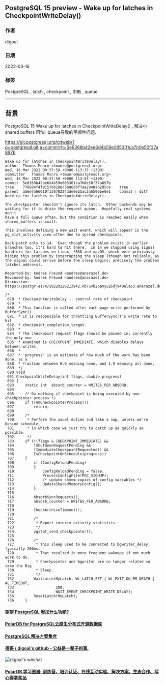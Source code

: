 ## PostgreSQL 15 preview - Wake up for latches in CheckpointWriteDelay()          
                                           
### 作者                                       
digoal                                                    
                                                     
### 日期                                                
2022-03-16                                             
                                             
### 标签                                
PostgreSQL , latch , checkpoint , 中断 , queue                       
                                                   
----                                                     
                                                
## 背景     
PostgreSQL 15 Wake up for latches in CheckpointWriteDelay() , 解决小 shared buffers 因full queue导致的平顺性问题.    
  
https://git.postgresql.org/gitweb/?p=postgresql.git;a=commit;h=5e6368b42ee6d4b59e085301ca7b0e50f37a897b  
  
```  
Wake up for latches in CheckpointWriteDelay().   
author	Thomas Munro <tmunro@postgresql.org>	  
Wed, 16 Mar 2022 00:37:58 +0000 (13:37 +1300)  
committer	Thomas Munro <tmunro@postgresql.org>	  
Wed, 16 Mar 2022 00:57:59 +0000 (13:57 +1300)  
commit	5e6368b42ee6d4b59e085301ca7b0e50f37a897b  
tree	770884f4f9157bb286c3b86d6f7aa2040ab2d5ce	tree  
parent	a56e7b66010f330782243de9e25ac2a6596be0e1	commit | diff  
Wake up for latches in CheckpointWriteDelay().  
  
The checkpointer shouldn't ignore its latch.  Other backends may be  
waiting for it to drain the request queue.  Hopefully real systems don't  
have a full queue often, but the condition is reached easily when  
shared_buffers is small.  
  
This involves defining a new wait event, which will appear in the  
pg_stat_activity view often due to spread checkpoints.  
  
Back-patch only to 14.  Even though the problem exists in earlier  
branches too, it's hard to hit there.  In 14 we stopped using signal  
handlers for latches on Linux, *BSD and macOS, which were previously  
hiding this problem by interrupting the sleep (though not reliably, as  
the signal could arrive before the sleep begins; precisely the problem  
latches address).  
  
Reported-by: Andres Freund <andres@anarazel.de>  
Reviewed-by: Andres Freund <andres@anarazel.de>  
Discussion: https://postgr.es/m/20220226213942.nb7uvb2pamyu26dj%40alap3.anarazel.de  
```  
  
```  
/*  
 678  * CheckpointWriteDelay -- control rate of checkpoint  
 679  *  
 680  * This function is called after each page write performed by BufferSync().  
 681  * It is responsible for throttling BufferSync()'s write rate to hit  
 682  * checkpoint_completion_target.  
 683  *  
 684  * The checkpoint request flags should be passed in; currently the only one  
 685  * examined is CHECKPOINT_IMMEDIATE, which disables delays between writes.  
 686  *  
 687  * 'progress' is an estimate of how much of the work has been done, as a  
 688  * fraction between 0.0 meaning none, and 1.0 meaning all done.  
 689  */  
 690 void  
 691 CheckpointWriteDelay(int flags, double progress)  
 692 {  
 693     static int  absorb_counter = WRITES_PER_ABSORB;  
 694   
 695     /* Do nothing if checkpoint is being executed by non-checkpointer process */  
 696     if (!AmCheckpointerProcess())  
 697         return;  
 698   
 699     /*  
 700      * Perform the usual duties and take a nap, unless we're behind schedule,  
 701      * in which case we just try to catch up as quickly as possible.  
 702      */  
 703     if (!(flags & CHECKPOINT_IMMEDIATE) &&  
 704         !ShutdownRequestPending &&  
 705         !ImmediateCheckpointRequested() &&  
 706         IsCheckpointOnSchedule(progress))  
 707     {  
 708         if (ConfigReloadPending)  
 709         {  
 710             ConfigReloadPending = false;  
 711             ProcessConfigFile(PGC_SIGHUP);  
 712             /* update shmem copies of config variables */  
 713             UpdateSharedMemoryConfig();  
 714         }  
 715   
 716         AbsorbSyncRequests();  
 717         absorb_counter = WRITES_PER_ABSORB;  
 718   
 719         CheckArchiveTimeout();  
 720   
 721         /*  
 722          * Report interim activity statistics.  
 723          */  
 724         pgstat_send_checkpointer();  
 725   
 726         /*  
 727          * This sleep used to be connected to bgwriter_delay, typically 200ms.  
 728          * That resulted in more frequent wakeups if not much work to do.  
 729          * Checkpointer and bgwriter are no longer related so take the Big  
 730          * Sleep.  
 731          */  
 732         WaitLatch(MyLatch, WL_LATCH_SET | WL_EXIT_ON_PM_DEATH | WL_TIMEOUT,  
 733                   100,  
 734                   WAIT_EVENT_CHECKPOINT_WRITE_DELAY);  
 735         ResetLatch(MyLatch);  
 736     }  
```  
  
  
  
#### [期望 PostgreSQL 增加什么功能?](https://github.com/digoal/blog/issues/76 "269ac3d1c492e938c0191101c7238216")
  
  
#### [PolarDB for PostgreSQL云原生分布式开源数据库](https://github.com/ApsaraDB/PolarDB-for-PostgreSQL "57258f76c37864c6e6d23383d05714ea")
  
  
#### [PostgreSQL 解决方案集合](https://yq.aliyun.com/topic/118 "40cff096e9ed7122c512b35d8561d9c8")
  
  
#### [德哥 / digoal's github - 公益是一辈子的事.](https://github.com/digoal/blog/blob/master/README.md "22709685feb7cab07d30f30387f0a9ae")
  
  
![digoal's wechat](../pic/digoal_weixin.jpg "f7ad92eeba24523fd47a6e1a0e691b59")
  
  
#### [PolarDB 学习图谱: 训练营、培训认证、在线互动实验、解决方案、生态合作、写心得拿奖品](https://www.aliyun.com/database/openpolardb/activity "8642f60e04ed0c814bf9cb9677976bd4")
  
